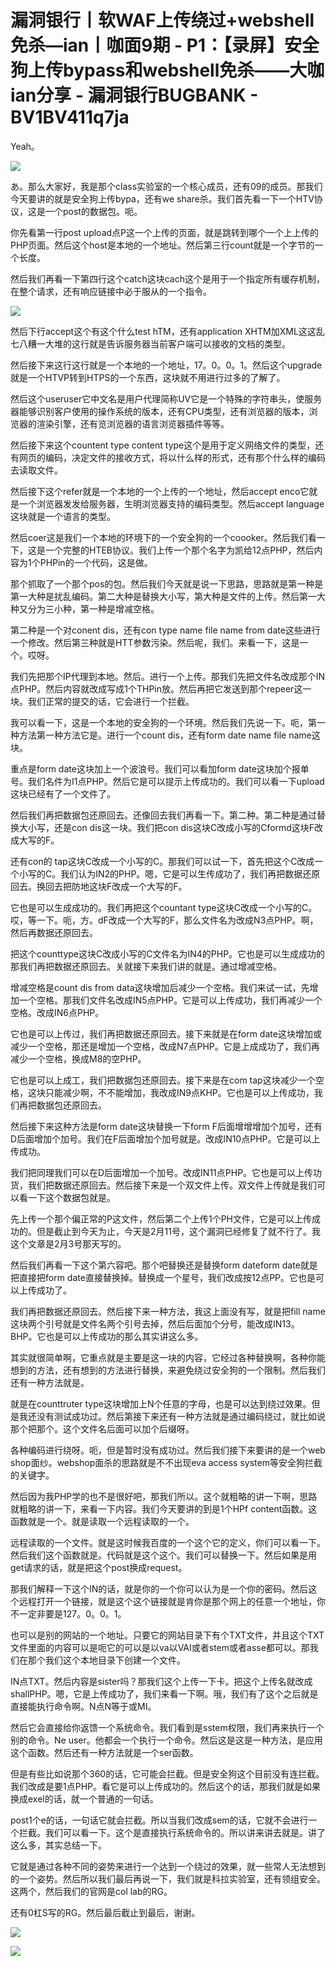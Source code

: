 # 漏洞银行丨软WAF上传绕过+webshell免杀—ian丨咖面9期 - P1：【录屏】安全狗上传bypass和webshell免杀——大咖ian分享 - 漏洞银行BUGBANK - BV1BV411q7ja

Yeah。

![](img/1ced8696393d36cc2cabd3fad6b8a5fd_1.png)

あ。那么大家好，我是那个class实验室的一个核心成员，还有09的成员。那我们今天要讲的就是安全狗上传bypa，还有we share杀。我们首先看一下一个HTV协议，这是一个post的数据包。呃。

你先看第一行post upload点P这一个上传的页面，就是跳转到哪个一个上上传的PHP页面。然后这个host是本地的一个地址。然后第三行count就是一个字节的一个长度。

然后我们再看一下第四行这个catch这块cach这个是用于一个指定所有缓存机制，在整个请求，还有响应链接中必于服从的一个指令。



![](img/1ced8696393d36cc2cabd3fad6b8a5fd_3.png)

然后下行accept这个有这个什么test hTM，还有application XHTM加XML这这乱七八糟一大堆的这行就是告诉服务器当前客户端可以接收的文档的类型。

然后接下来这行这行就是一个本地的一个地址，17。0。0。1。然后这个upgrade就是一个HTVP转到HTPS的一个东西，这块就不用进行过多的了解了。

然后这个useruser它中文名是用户代理简称UV它是一个特殊的字符串头，使服务器能够识别客户使用的操作系统的版本，还有CPU类型，还有浏览器的版本，浏览器的渲染引擎，还有览浏览器的语言浏览器插件等等。

然后接下来这个countent type content type这个是用于定义网络文件的类型，还有网页的编码，决定文件的接收方式，将以什么样的形式，还有那个什么样的编码去读取文件。

然后接下这个refer就是一个本地的一个上传的一个地址，然后accept enco它就是一个浏览器发发给服务器，生明浏览器支持的编码类型。然后accept language这块就是一个语言的类型。

然后coer这是我们一个本地的环境下的一个安全狗的一个coooker。然后我们看一下，这是一个完整的HTEB协议。我们上传一个那个名字为凯给12点PHP，然后内容为1个PHPin的一个代码，这是做。

那个抓取了一个那个pos的包。然后我们今天就是说一下思路，思路就是第一种是第一大种是扰乱编码。第二大种是替换大小写，第大种是文件的上传。然后第一大种又分为三小种，第一种是增减空格。

第二种是一个对conent dis，还有con type name file name from date这些进行一个修改。然后第三种就是HTT参数污染。然后呢，我们。来看一下，这是一个。哎呀。

我们先把那个IP代理到本地。然后。进行一个上传。那我们先把文件名改成那个IN点PHP。然后内容就改成写成1个THPin放。然后再把它发送到那个repeer这一块。我们正常的提交的话，它会进行一个拦截。

我可以看一下，这是一个本地的安全狗的一个环境。然后我们先说一下。呃，第一种方法第一种方法它是。进行一个count dis，还有form date name file name这块。

重点是form date这块加上一个波浪号。我们可以看加form date这块加个报单号。我们名件为I1点PHP。然后它是可以提示上传成功的。我们可以看一下upload这块已经有了一个文件了。

然后我们再把数据包还原回去。还像回去我们再看一下。第二种。第二种是通过替换大小写，还是con dis这一块。我们把con dis这块C改成小写的Cformd这块F改成大写的F。

还有con的 tap这块C改成一个小写的C。那我们可以试一下，首先把这个C改成一个小写的C。我们认为IN2的PHP。嗯，它是可以生传成功了，我们再把数据还原回去。换回去把防地这块F改成一个大写的F。

它也是可以生成成功的。我们再把这个countant type这块C改成一个小写的C。哎，等一下。呃，方。dF改成一个大写的F，那么文件名为改成N3点PHP。啊，然后再数据还原回去。

把这个counttype这块C改成小写的C文件名为IN4的PHP。它也是可以生成成功的那我们再把数据还原回去。关就接下来我们讲的就是。通过增减空格。

增减空格是count dis from data这块增加后减少一个空格。我们来试一试，先增加一个空格。那我们文件名改成IN5点PHP。它是可以上传成功，我们再减少一个空格。改成IN6点PHP。

它也是可以上传过，我们再把数据还原回去。接下来就是在form date这块增加或减少一个空格，那还是增加一个空格，改成N7点PHP。它是上成成功了，我们再减少一个空格，换成M8的空PHP。

它也是可以上成工，我们把数据包还原回去。接下来是在com tap这块减少一个空格，这块只能减少啊，不不能增加，我改成IN9点KHP。它也是可以上传成功，我们再把数据包还原回去。

然后接下来这种方法是form date这块替换一下form F后面增增增加个加号，还有D后面增加个加号。我们在F后面增加个加号就是。改成IN10点PHP。它是可以上传成功。

我们把同理我们可以在D后面增加一个加号。改成IN11点PHP。它也是可以上传功货，我们把数据还原回去。然后接下来是一个双文件上传。双文件上传就是我们可以看一下这个数据包就是。

先上传一个那个偏正常的P这文件，然后第二个上传1个PH文件，它是可以上传成功的。但是截止到今天为止，今天是2月11号，这个漏洞已经修复了就不行了。我这个文章是2月3号那天写的。

然后我们再看一下这个第六容吧。那个吧替换还是替换form dateform date就是把直接把form date直接替换掉。替换成一个星号，我们改成按12点PP。它也是可以上传成功了。

我们再把数据还原回去。然后接下来一种方法，我这上面没有写，就是把fill name这块两个引号就是文件名两个引号去掉，然后后面加个分号，能改成IN13。BHP。它也是可以上传成功的那么其实讲这么多。

其实就很简单啊，它重点就是主要是这一块的内容，它经过各种替换啊，各种你能想到的方法，还有想到的方法进行替换，来避免绕过安全狗的一个限制。然后我们还有一种方法就是。

就是在counttruter type这块增加上N个任意的字母，也是可以达到绕过效果。但是我还没有测试成功过。然后第接下来还有一种方法就是通过编码绕过，就比如说那个把那个。这个文件名后面可以加个后缀呀。

各种编码进行绕呀。呃，但是暂时没有成功过。然后我们接下来要讲的是一个web shop面纱。webshop面杀的思路就是不不出现eva access system等安全狗拦截的关键字。

然后因为我PHP学的也不是很好吧，那我们所以。这个就粗略的讲一下啊，思路就粗略的讲一下，来看一下内容。我们今天要讲的到是1个HPf content函数。这函数就是一个。就是读取一个远程读取的一个。

远程读取的一个文件。就是这时候我百度的一个这个它的定义，你们可以看一下。然后我们这个函数就是。代码就是这个这个。我们可以替换一下。然后如果是用get请求的话，就是把这个post换成request。

那我们解释一下这个IN的话，就是你的一个你可以认为是一个你的密码。然后这个远程打开一个链接，就是这个这个链接就是肯你是那个网上的任意一个地址，你不一定非要是127。0。0。1。

也可以是别的网站的一个地址。只要它的网站目录下有个TXT文件，并且这个TXT文件里面的内容可以是呃它的可以是以va以VAI或者stem或者asse都可以。那我们在那个我们这个本地目录下创建一个文件。

IN点TXT。然后内容是sister吗？那我们这个上传一下卡。把这个上传名就改成shallPHP。嗯，它是上传成功了，我们来看一下啊。哦，我们有了这个之后就是直接能执行命令啊。N点N等于或MI。

然后它会直接给你返馈一个系统命令。我们看到是sstem权限，我们再来执行一个别的命令。Ne user。他都会一个执行一个命令。然后这是这是一种方法，是应用这个函数。然后还有一种方法就是一个ser函数。

但是有些比如说那个360的话，它可能会拦截。但是安全狗这个目前没有连拦截。我们改成是要1点PHP。看它是可以上传成功的。然后这个的话，那我们就是如果换成exel的话，就一个普通的一句话。

post1个e的话，一句话它就会拦截。所以当我们改成sem的话，它就不会进行一个拦截。我们可以看一下。这个是直接执行系统命令的。所以讲来讲去就是。讲了这么多，其实总结一下。

它就是通过各种不同的姿势来进行一个达到一个绕过的效果，就一些常人无法想到的一个姿势。然后所以我们最后再说一下，我们就是科拉实验室，还有领组安全。这两个，然后我们的官网是col lab的RG。

还有0杠S写的RG。然后最后截止到最后，谢谢。

![](img/1ced8696393d36cc2cabd3fad6b8a5fd_5.png)

![](img/1ced8696393d36cc2cabd3fad6b8a5fd_6.png)